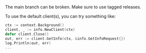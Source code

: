 The main branch can be broken. Make sure to use tagged releases.

To use the default client(s), you can try something like:

```go
ctx := context.Background()
client, _ := info.NewClient(ctx)
defer client.Close()
out, err := client.GetInfo(ctx, &info.GetInfoRequest{})
log.Println(out, err)
...
```
